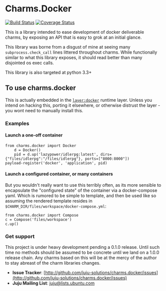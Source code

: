# Charms.Docker

[![Build Status](https://travis-ci.org/juju-solutions/charms.docker.svg?branch=master)](https://travis-ci.org/juju-solutions/charms.docker) [![Coverage Status](https://coveralls.io/repos/github/juju-solutions/charms.docker/badge.svg?branch=master)](https://coveralls.io/github/juju-solutions/charms.docker?branch=master)

This is a library intended to ease development of docker
deliverable charms, by exposing an API that is easy to
grok at an initial glance.

This library was borne from a disgust of mine at seeing many
`subprocess.check_call` lines littered throughout charms.
While functionally similar to what this library exposes, it
should read better than many disjointed os exec calls.

This library is also targeted at python 3.3+

## To use charms.docker

This is actually embedded in the [`layer:docker`](http://github.com/juju-solutions/layer-docker)
runtime layer. Unless you intend on hacking this, porting it elsewhere, or otherwise
distrust the layer - you wont need to manually install this.

### Examples

#### Launch a one-off container

	from charms.docker import Docker
        d = Docker()
        pid = d.up('lazypower/idlerpg:latest', dirs={"files/idlerpg":"/files/idlerpg"}, ports=["8000:8000"])
	payload-register('docker', 'application', pid)


#### Launch a configured container, or many containers

But you wouldn't really want to use this terribly often, as its more sensible
to encapsulate the "configured state" of the container via a docker-compose yaml.
Which is rumored to be simple to template, and then be used like so assuming the
rendered template resides in `$CHARM_DIR/files/workspace/docker-compose.yml`:

	from charms.docker import Compose
	c = Compose('files/workspace')
	c.up()

### Get support

This project is under heavy development pending a 0.1.0 release. Until such time
no methods should be assumed to be concrete until we land on a 1.0.0 release
chain. Any charms based on this will be at the mercy of the author to stay abreast
of the charm libraries changes.

- **Issue Tracker**: [http://github.com/juju-solutions/charms.docker/issues](http://github.com/juju-solutions/charms.docker/issues)
- **Juju Mailing List**: [juju@lists.ubuntu.com](mailto:juju@lists.ubuntu.com)

